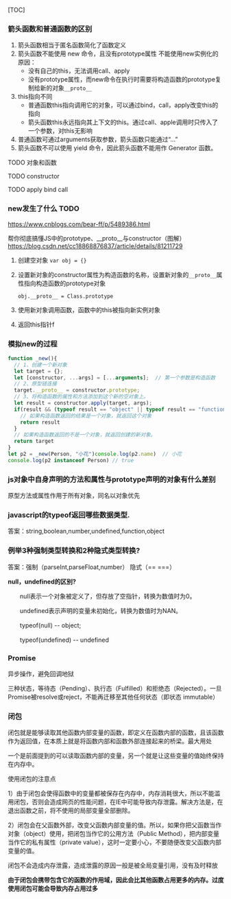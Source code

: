 

[TOC]

### 箭头函数和普通函数的区别

1. 箭头函数相当于匿名函数简化了函数定义
2. 箭头函数不能使用 new 命令，且没有prototype属性
   不能使用new实例化的原因：
   * 没有自己的this，无法调用call、apply
   * 没有prototype属性，而new命令在执行时需要将构造函数的prototype复制给新的对象`__proto__`
3. this指向不同
   * 普通函数this指向调用它的对象，可以通过bind，call，apply改变this的指向
   * 箭头函数this永远指向其上下文的this。通过call、apple调用时只传入了一个参数，对this无影响
4. 普通函数可通过arguments获取参数，箭头函数只能通过“...” 
5. 箭头函数不可以使用 yield 命令，因此箭头函数不能用作 Generator 函数。

TODO 对象和函数 

TODO constructor

TODO apply bind call

### new发生了什么 TODO

https://www.cnblogs.com/bear-ff/p/5489386.html

帮你彻底搞懂JS中的prototype、__proto__与constructor（图解）https://blog.csdn.net/cc18868876837/article/details/81211729

1. 创建空对象 `var obj = {}`

2. 设置新对象的constructor属性为构造函数的名称，设置新对象的`__proto__`属性指向构造函数的prototype对象

   ```
   obj.__proto__ = Class.prototype
   ```

3. 使用新对象调用函数，函数中的this被指向新实例对象
4. 返回this指针f

### 模拟new的过程

```js
function _new(){
  // 1、创建一个新对象
  let target = {};
  let [constructor, ...args] = [...arguments];  // 第一个参数是构造函数
  // 2、原型链连接
  target.__proto__ = constructor.prototype;
  // 3、将构造函数的属性和方法添加到这个新的空对象上。
  let result = constructor.apply(target, args);
  if(result && (typeof result == "object" || typeof result == "function")){
    // 如果构造函数返回的结果是一个对象，就返回这个对象
    return result
  }
  // 如果构造函数返回的不是一个对象，就返回创建的新对象。
  return target
}
let p2 = _new(Person, "小花")console.log(p2.name)  // 小花
console.log(p2 instanceof Person) // true
```

### js对象中自身声明的方法和属性与prototype声明的对象有什么差别

原型方法或属性作用于所有对象，同名以对象优先

### javascript的typeof返回哪些数据类型.

答案：string,boolean,number,undefined,function,object

### 例举3种强制类型转换和2种隐式类型转换?

答案：强制（parseInt,parseFloat,number） 隐式（==  ===）

**null，undefined的区别?**

　　null表示一个对象被定义了，但存放了空指针，转换为数值时为0。

　　undefined表示声明的变量未初始化，转换为数值时为NAN。

　　typeof(null) -- object;

　　typeof(undefined) -- undefined

### Promise

异步操作，避免回调地狱

三种状态，等待态（Pending）、执行态（Fulfilled）和拒绝态（Rejected）。一旦Promise被resolve或reject，不能再迁移至其他任何状态（即状态 immutable）

### 闭包

闭包就是能够读取其他函数内部变量的函数，即定义在函数内部的函数，且该函数作为返回值，在本质上就是将函数内部和函数外部连接起来的桥梁。最大用处

一个是前面提到的可以读取函数内部的变量，另一个就是让这些变量的值始终保持在内存中。

使用闭包的注意点

1）由于闭包会使得函数中的变量都被保存在内存中，内存消耗很大，所以不能滥用闭包，否则会造成网页的性能问题，在IE中可能导致内存泄露。解决方法是，在退出函数之前，将不使用的局部变量全部删除。

2）闭包会在父函数外部，改变父函数内部变量的值。所以，如果你把父函数当作对象（object）使用，把闭包当作它的公用方法（Public Method），把内部变量当作它的私有属性（private value），这时一定要小心，不要随便改变父函数内部变量的值。

闭包不会造成内存泄露，造成泄露的原因一般是被全局变量引用，没有及时释放

**由于闭包会携带包含它的函数的作用域，因此会比其他函数占用更多的内存。过度使用闭包可能会导致内存占用过多**

### 